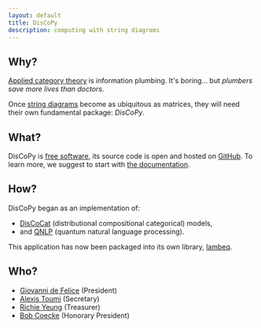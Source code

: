 ```yaml
---
layout: default
title: DisCoPy
description: computing with string diagrams
---
```


## Why?

[Applied category theory](https://en.wikipedia.org/wiki/Applied_category_theory) is information plumbing. It's boring... but *plumbers save more lives than doctors*.

Once [string diagrams](https://en.wikipedia.org/wiki/String_diagram) become as ubiquitous as matrices, they will need their own fundamental package: *DisCoPy*.

## What?

DisCoPy is [free software](https://en.wikipedia.org/wiki/Free_software),
its source code is open and hosted on [GitHub](https://github.com/oxford-quantum-group/discopy).
To learn more, we suggest to start with [the documentation](https://discopy.readthedocs.io).

## How?

DisCoPy began as an implementation of:

- [DisCoCat](https://en.wikipedia.org/wiki/DisCoCat) (distributional compositional categorical) models,
- and [QNLP](https://en.wikipedia.org/wiki/Quantum_natural_language_processing) (quantum natural language processing).

This application has now been packaged into its own library, [lambeq](https://cqcl.github.io/lambeq/).


## Who?

* [Giovanni de Felice](https://www.cs.ox.ac.uk/people/giovanni.defelice/) (President)
* [Alexis Toumi](https://alexis.toumi.xyz/) (Secretary)
* [Richie Yeung](https://hk.linkedin.com/in/richie-yeung) (Treasurer)
* [Bob Coecke](https://en.wikipedia.org/wiki/Bob_Coecke) (Honorary President)
